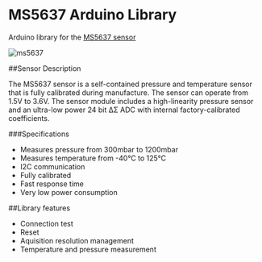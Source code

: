 # MS5637 Arduino Library
Arduino library for the [MS5637 sensor](http://www.te.com/usa-en/product-CAT-BLPS0037.html)

![ms5637](http://www.te.com/content/dam/te-com/catalog/part/CAT/BLP/S00/CAT-BLPS0037-t1.jpg/jcr:content/renditions/product-details.png)

##Sensor Description

The MS5637 sensor is a self-contained pressure and temperature sensor that is  fully calibrated during manufacture. The sensor can operate from 1.5V to 3.6V. The sensor module includes a high-linearity pressure sensor and an ultra-low power 24 bit ΔΣ ADC with internal factory-calibrated coefficients.

###Specifications
* Measures pressure from 300mbar to 1200mbar
*	Measures temperature from -40°C to 125°C
*	I2C communication
*	Fully calibrated
*	Fast response time
*	Very low power consumption


##Library features
* Connection test
* Reset
* Aquisition resolution management
* Temperature and pressure measurement
